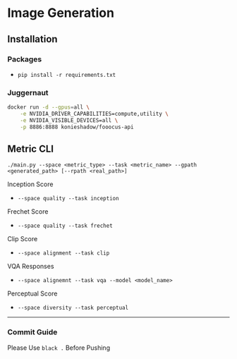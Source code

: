 # Image Generation

## Installation

### Packages
- `pip install -r requirements.txt`

### Juggernaut 
```bash
docker run -d --gpus=all \
    -e NVIDIA_DRIVER_CAPABILITIES=compute,utility \
    -e NVIDIA_VISIBLE_DEVICES=all \
    -p 8886:8888 konieshadow/fooocus-api
```

## Metric CLI
`./main.py --space <metric_type> --task <metric_name> --gpath <generated_path> [--rpath <real_path>]`


Inception Score
- `--space quality --task inception`

Frechet Score
- `--space quality --task frechet`

Clip Score
- `--space alignment --task clip`

VQA Responses
- `--space alignemnt --task vqa --model <model_name>`


Perceptual Score
- `--space diversity --task perceptual`

-------

### Commit Guide
Please Use `black .` Before Pushing 